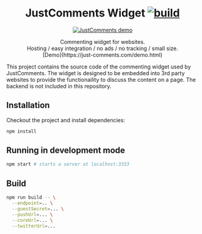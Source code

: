 <h1 align="center">
  JustComments Widget
  <a href="https://travis-ci.org/JustComments/widget"><img src="https://travis-ci.org/JustComments/widget.svg?branch=master" alt="build"></a>
</h1>
<p align="center">
  <a href="https://just-comments.com/demo.html"> <img src="https://just-comments.com/static/screencast-c87b09b94fd7e1d0fc23a4462bc42f3f.gif" alt="JustComments demo"> </a>
</p>
<p align="center">
  Commenting widget for websites. <br />Hosting / easy integration / no ads / no tracking / small size.<br />[Demo](https://just-comments.com/demo.html)
</p>



This project contains the source code of the commenting widget used by
JustComments. The widget is designed to be embedded into 3rd party websites to
provide the functionaility to discuss the content on a page. The backend is not
included in this repository.

## Installation

Checkout the project and install dependencies:

```sh
npm install
```

## Running in development mode

```sh
npm start # starts a server at localhost:3333
```

## Build

```sh
npm run build -- \
  --endpoint=.. \
  --guestSecret=... \
  --pushUrl=... \
  --coreUrl=... \
  --twitterUrl=...
```

